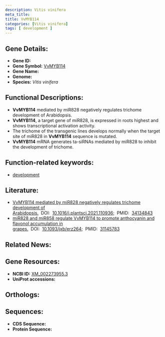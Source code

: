 ```yaml
---
description: Vitis vinifera
meta_title:
title: VvMYB114
categories: [Vitis vinifera]
tags: [ development ]
---
```


## Gene Details:
- **Gene ID:** []()
- **Gene Symbol:** <u>VvMYB114</u>
- **Gene Name:** 
- **Genome:** []()
- **Species:** *Vitis vinifera*

## Functional Descriptions:
   - **VvMYB114** mediated by miR828 negatively regulates trichome development of Arabidopsis.
   - **VvMYB114**, a target gene of miR828, is expressed in roots highest and shows transcriptional activation activity.
   - The trichome of the transgenic lines develops normally when the target site of miR828 in **VvMYB114** sequence is mutated.
   - **VvMYB114** mRNA generates ta-siRNAs mediated by miR828 to inhibit the development of trichome.

## Function-related keywords:
   - [development](/tags/development/)

## Literature:
   - [VvMYB114 mediated by miR828 negatively regulates trichome development of Arabidopsis.](https://doi.org/10.1016/j.plantsci.2021.110936)&nbsp;&nbsp;DOI:&nbsp;&nbsp;[10.1016/j.plantsci.2021.110936](https://doi.org/10.1016/j.plantsci.2021.110936);&nbsp;&nbsp;PMID:&nbsp;&nbsp;[34134843](https://pubmed.ncbi.nlm.nih.gov/34134843/)
   - [miR828 and miR858 regulate VvMYB114 to promote anthocyanin and flavonol accumulation in grapes.](https://doi.org/10.1093/jxb/erz264)&nbsp;&nbsp;DOI:&nbsp;&nbsp;[10.1093/jxb/erz264](https://doi.org/10.1093/jxb/erz264);&nbsp;&nbsp;PMID:&nbsp;&nbsp;[31145783](https://pubmed.ncbi.nlm.nih.gov/31145783/)

## Related News:

## Gene Resources:
- **NCBI ID:**  [XM_002273955.3](https://www.ncbi.nlm.nih.gov/gene/?term=XM_002273955.3)
- **UniProt accessions:**  [](https://www.uniprot.org/uniprotkb//entry)

## Orthologs:

## Sequences:
- **CDS Sequence:**
- **Protein Sequence:**
